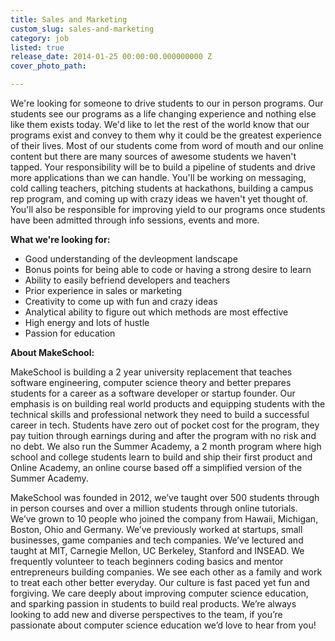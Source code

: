 ```yaml
---
title: Sales and Marketing
custom_slug: sales-and-marketing
category: job
listed: true
release_date: 2014-01-25 00:00:00.000000000 Z
cover_photo_path: 

---
```

We're looking for someone to drive students to our in person programs. Our students see our programs as a life changing experience and nothing else like them exists today. We'd like to let the rest of the world know that our programs exist and convey to them why it could be the greatest experience of their lives. Most of our students come from word of mouth and our online content but there are many sources of awesome students we haven't tapped. Your responsibility will be to build a pipeline of students and drive more applications than we can handle. You'll be working on messaging, cold calling teachers, pitching students at hackathons, building a campus rep program, and coming up with crazy ideas we haven't yet thought of. You'll also be responsible for improving yield to our programs once students have been admitted through info sessions, events and more.

**What we're looking for:**

- Good understanding of the devleopment landscape
- Bonus points for being able to code or having a strong desire to learn
- Ability to easily befriend developers and teachers
- Prior experience in sales or marketing
- Creativity to come up with fun and crazy ideas
- Analytical ability to figure out which methods are most effective
- High energy and lots of hustle
- Passion for education

**About MakeSchool:**

MakeSchool is building a 2 year university replacement that teaches software engineering, computer science theory and better prepares students for a career as a software developer or startup founder. Our emphasis is on building real world products and equipping students with the technical skills and professional network they need to build a successful career in tech. Students have zero out of pocket cost for the program, they pay tuition through earnings during and after the program with no risk and no debt. We also run the Summer Academy, a 2 month program where high school and college students learn to build and ship their first product and Online Academy, an online course based off a simplified version of the Summer Academy.

MakeSchool was founded in 2012, we’ve taught over 500 students through in person courses and over a million students through online tutorials. We’ve grown to 10 people who joined the company from Hawaii, Michigan, Boston, Ohio and Germany. We’ve previously worked at startups, small businesses, game companies and tech companies. We’ve lectured and taught at MIT, Carnegie Mellon, UC Berkeley, Stanford and INSEAD. We frequently volunteer to teach beginners coding basics and mentor entrepreneurs building companies. We see each other as a family and work to treat each other better everyday. Our culture is fast paced yet fun and forgiving. We care deeply about improving computer science education, and sparking passion in students to build real products. We’re always looking to add new and diverse perspectives to the team, if you’re passionate about computer science education we’d love to hear from you!